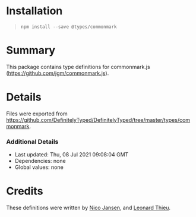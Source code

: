 # Installation
> `npm install --save @types/commonmark`

# Summary
This package contains type definitions for commonmark.js (https://github.com/jgm/commonmark.js).

# Details
Files were exported from https://github.com/DefinitelyTyped/DefinitelyTyped/tree/master/types/commonmark.

### Additional Details
 * Last updated: Thu, 08 Jul 2021 09:08:04 GMT
 * Dependencies: none
 * Global values: none

# Credits
These definitions were written by [Nico Jansen](https://github.com/nicojs), and [Leonard Thieu](https://github.com/leonard-thieu).
